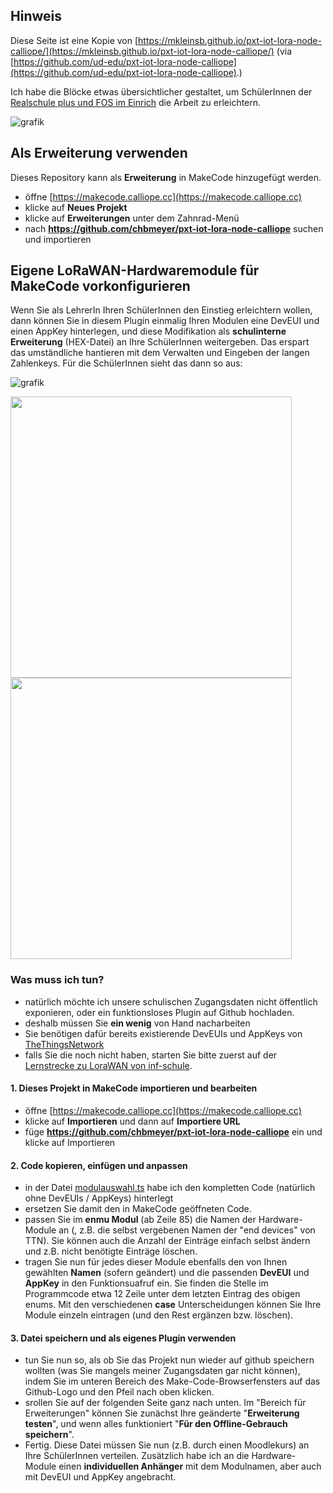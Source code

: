 ## Hinweis
Diese Seite ist eine Kopie von [https://mkleinsb.github.io/pxt-iot-lora-node-calliope/](https://mkleinsb.github.io/pxt-iot-lora-node-calliope/)
(via [https://github.com/ud-edu/pxt-iot-lora-node-calliope](https://github.com/ud-edu/pxt-iot-lora-node-calliope).)

Ich habe die Blöcke etwas übersichtlicher gestaltet, um SchülerInnen der [Realschule plus und FOS im Einrich](https://rs-einrich.de) die Arbeit zu erleichtern.

![grafik](https://github.com/user-attachments/assets/cdd2ce59-44e0-4419-926c-cbd264fdaae3)


## Als Erweiterung verwenden
Dieses Repository kann als **Erweiterung** in MakeCode hinzugefügt werden.

* öffne [https://makecode.calliope.cc](https://makecode.calliope.cc)
* klicke auf **Neues Projekt**
* klicke auf **Erweiterungen** unter dem Zahnrad-Menü
* nach **https://github.com/chbmeyer/pxt-iot-lora-node-calliope** suchen und importieren

## Eigene LoRaWAN-Hardwaremodule für MakeCode vorkonfigurieren
Wenn Sie als LehrerIn Ihren SchülerInnen den Einstieg erleichtern wollen, dann können Sie in diesem Plugin einmalig Ihren Modulen eine DevEUI und einen AppKey hinterlegen, und diese Modifikation als **schulinterne Erweiterung** (HEX-Datei) an Ihre SchülerInnen weitergeben. Das erspart das umständliche hantieren mit dem Verwalten und Eingeben der langen Zahlenkeys.
Für die SchülerInnen sieht das dann so aus:

![grafik](https://github.com/user-attachments/assets/5b49d557-e684-4e1d-8849-8395314480eb)

<img src="https://github.com/user-attachments/assets/bc0ecb29-0420-4e97-8203-ec962032572a" width="450" />
<img src="https://github.com/user-attachments/assets/96ad02a0-c114-4c09-8d19-4ab954eaa108" width="450" />

### Was muss ich tun?
* natürlich möchte ich unsere schulischen Zugangsdaten nicht öffentlich exponieren, oder ein funktionsloses Plugin auf Github hochladen.
* deshalb müssen Sie **ein wenig** von Hand nacharbeiten
* Sie benötigen dafür bereits existierende DevEUIs und AppKeys von [TheThingsNetwork](https://eu1.cloud.thethings.network/console)
* falls Sie die noch nicht haben, starten Sie bitte zuerst auf der [Lernstrecke zu LoraWAN von inf-schule](https://dev.inf-schule.de/informatiksysteme/calliope/IoT/lorawan/lernstrecke).

#### 1. Dieses Projekt in MakeCode importieren und bearbeiten
* öffne [https://makecode.calliope.cc](https://makecode.calliope.cc)
* klicke auf **Importieren** und dann auf **Importiere URL**
* füge **https://github.com/chbmeyer/pxt-iot-lora-node-calliope** ein und klicke auf Importieren

#### 2. Code kopieren, einfügen und anpassen
* in der Datei [modulauswahl.ts](https://github.com/chbmeyer/pxt-iot-lora-node-calliope/blob/master/modulauswahl.ts) habe ich den kompletten Code (natürlich ohne DevEUIs / AppKeys) hinterlegt
* ersetzen Sie damit den in MakeCode geöffneten Code.
* passen Sie im **enmu Modul** (ab Zeile 85) die Namen der Hardware-Module an (, z.B. die selbst vergebenen Namen der "end devices" von TTN). Sie können auch die Anzahl der Einträge einfach selbst ändern und z.B. nicht benötigte Einträge löschen.
* tragen Sie nun für jedes dieser Module ebenfalls den von Ihnen gewählten **Namen** (sofern geändert) und die passenden **DevEUI** und **AppKey** in den Funktionsuafruf ein. Sie finden die Stelle im Programmcode etwa 12 Zeile unter dem letzten Eintrag des obigen enums. Mit den verschiedenen **case** Unterscheidungen können Sie Ihre Module einzeln eintragen (und den Rest ergänzen bzw. löschen).

#### 3. Datei speichern und als eigenes Plugin verwenden
* tun Sie nun so, als ob Sie das Projekt nun wieder auf github speichern wollten (was Sie mangels meiner Zugangsdaten gar nicht können), indem Sie im unteren Bereich des Make-Code-Browserfensters auf das Github-Logo und den Pfeil nach oben klicken.
* srollen Sie auf der folgenden Seite ganz nach unten. Im "Bereich für Erweiterungen" können Sie zunächst Ihre geänderte "**Erweiterung testen**", und wenn alles funktioniert "**Für den Offline-Gebrauch speichern**".
* Fertig. Diese Datei müssen Sie nun (z.B. durch einen Moodlekurs) an Ihre SchülerInnen verteilen. Zusätzlich habe ich an die Hardware-Module einen **individuellen Anhänger** mit dem Modulnamen, aber auch mit DevEUI und AppKey angebracht.

